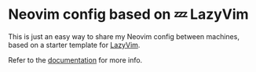 # Neovim config based on 💤 LazyVim

This is just an easy way to share my Neovim config between machines, based on a starter template for [LazyVim](https://github.com/LazyVim/LazyVim). 

Refer to the [documentation](https://lazyvim.github.io/installation) for more info.

